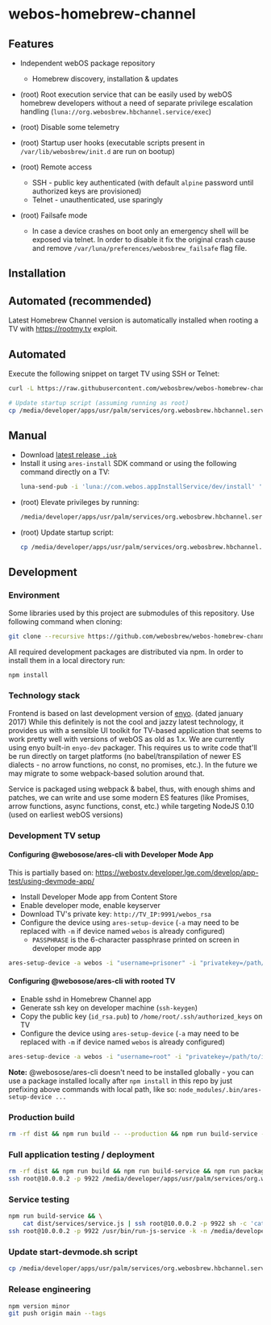 webos-homebrew-channel
======================

Features
--------

* Independent webOS package repository
    * Homebrew discovery, installation & updates

* (root) Root execution service that can be easily used by webOS homebrew
  developers without a need of separate privilege escalation handling (`luna://org.webosbrew.hbchannel.service/exec`)
* (root) Disable some telemetry
* (root) Startup user hooks (executable scripts present in `/var/lib/webosbrew/init.d` are run on bootup)
* (root) Remote access
    * SSH - public key authenticated (with default `alpine` password until
      authorized keys are provisioned)
    * Telnet - unauthenticated, use sparingly
* (root) Failsafe mode
    * In case a device crashes on boot only an emergency shell will be exposed
      via telnet. In order to disable it fix the original crash cause and remove
      `/var/luna/preferences/webosbrew_failsafe` flag file.

Installation
------------
## Automated (recommended)
Latest Homebrew Channel version is automatically installed when rooting a TV
with https://rootmy.tv exploit.

## Automated
Execute the following snippet on target TV using SSH or Telnet:
```sh
curl -L https://raw.githubusercontent.com/webosbrew/webos-homebrew-channel/main/tools/install.sh | sh -

# Update startup script (assuming running as root)
cp /media/developer/apps/usr/palm/services/org.webosbrew.hbchannel.service/startup.sh /media/cryptofs/apps/usr/palm/services/com.palmdts.devmode.service/start-devmode.sh
```

## Manual
* Download [latest release
  `.ipk`](https://github.com/webosbrew/webos-homebrew-channel/releases/)
* Install it using `ares-install` SDK command or using the following command
  directly on a TV:
  ```sh
  luna-send-pub -i 'luna://com.webos.appInstallService/dev/install' '{"id":"com.ares.defaultName","ipkUrl":"/tmp/path/to/hbchannel.ipk","subscribe":true}'`
  ```
* (root) Elevate privileges by running:
  ```sh
  /media/developer/apps/usr/palm/services/org.webosbrew.hbchannel.service/elevate-service
  ```
* (root) Update startup script:
  ```sh
  cp /media/developer/apps/usr/palm/services/org.webosbrew.hbchannel.service/startup.sh /media/cryptofs/apps/usr/palm/services/com.palmdts.devmode.service/start-devmode.sh
  ```

Development
-----------

### Environment
Some libraries used by this project are submodules of this repository. Use
following command when cloning:
```sh
git clone --recursive https://github.com/webosbrew/webos-homebrew-channel
```

All required development packages are distributed via npm. In order to install
them in a local directory run:
```sh
npm install
```

### Technology stack
Frontend is based on last development version of [enyo](https://github.com/enyojs).
(dated january 2017) While this definitely is not the cool and jazzy latest
technology, it provides us with a sensible UI toolkit for TV-based application
that seems to work pretty well with versions of webOS as old as 1.x. We are
currently using enyo built-in `enyo-dev` packager. This requires us to write
code that'll be run directly on target platforms (no babel/transpilation of newer
ES dialects - no arrow functions, no const, no promises, etc.). In the future
we may migrate to some webpack-based solution around that.

Service is packaged using webpack & babel, thus, with enough shims and patches,
we can write and use some modern ES features (like Promises, arrow functions,
async functions, const, etc.) while targeting NodeJS 0.10 (used on earliest
webOS versions)

### Development TV setup

#### Configuring @webosose/ares-cli with Developer Mode App
This is partially based on: https://webostv.developer.lge.com/develop/app-test/using-devmode-app/
* Install Developer Mode app from Content Store
* Enable developer mode, enable keyserver
* Download TV's private key: `http://TV_IP:9991/webos_rsa`
* Configure the device using `ares-setup-device` (`-a` may need to be replaced with `-m` if device named `webos` is already configured)
  * `PASSPHRASE` is the 6-character passphrase printed on screen in developer mode app
```sh
ares-setup-device -a webos -i "username=prisoner" -i "privatekey=/path/to/downloaded/webos_rsa" -i "passphrase=PASSPHRASE" -i "host=TV_IP" -i "port=9922"
```

#### Configuring @webosose/ares-cli with rooted TV
* Enable sshd in Homebrew Channel app
* Generate ssh key on developer machine (`ssh-keygen`)
* Copy the public key (`id_rsa.pub`) to `/home/root/.ssh/authorized_keys` on TV
* Configure the device using `ares-setup-device` (`-a` may need to be replaced with `-m` if device named `webos` is already configured)
```sh
ares-setup-device -a webos -i "username=root" -i "privatekey=/path/to/id_rsa" -i "passphrase=SSH_KEY_PASSPHRASE" -i "host=TV_IP" -i "port=22"
```

**Note:** @webosose/ares-cli doesn't need to be installed globally - you can use a package installed locally after `npm install` in this repo by just prefixing above commands with local path, like so: `node_modules/.bin/ares-setup-device ...`

### Production build
```sh
rm -rf dist && npm run build -- --production && npm run build-service -- --env production && npm run package
```

### Full application testing / deployment
```sh
rm -rf dist && npm run build && npm run build-service && npm run package && npm run deploy && npm run launch
ssh root@10.0.0.2 -p 9922 /media/developer/apps/usr/palm/services/org.webosbrew.hbchannel.service/elevate-service
```

### Service testing
```sh
npm run build-service && \
    cat dist/services/service.js | ssh root@10.0.0.2 -p 9922 sh -c 'cat > /media/developer/apps/usr/palm/services/org.webosbrew.hbchannel.service/service.js && pkill -f org.webosbrew.hbchannel.service'
ssh root@10.0.0.2 -p 9922 /usr/bin/run-js-service -k -n /media/developer/apps/usr/palm/services/org.webosbrew.hbchannel.service
```

### Update start-devmode.sh script
```sh
cp /media/developer/apps/usr/palm/services/org.webosbrew.hbchannel.service/startup.sh /media/cryptofs/apps/usr/palm/services/com.palmdts.devmode.service/start-devmode.sh
```

### Release engineering
```sh
npm version minor
git push origin main --tags
```
